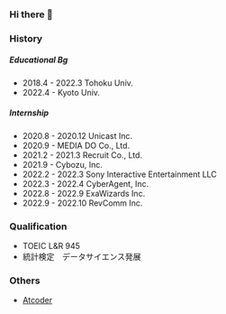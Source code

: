 ### Hi there 👋 
### History


##### Educational Bg
- 2018.4 - 2022.3 Tohoku Univ.
- 2022.4 - Kyoto Univ.
##### Internship
- 2020.8 - 2020.12 Unicast Inc.
- 2020.9 - MEDIA DO Co., Ltd. 
- 2021.2 - 2021.3 Recruit Co., Ltd.
- 2021.9 - Cybozu, Inc.
- 2022.2 - 2022.3 Sony Interactive Entertainment LLC
- 2022.3 - 2022.4 CyberAgent, Inc.
- 2022.8 - 2022.9 ExaWizards Inc.
- 2022.9 - 2022.10 RevComm Inc.

### Qualification
- TOEIC L&R 945
- 統計検定　データサイエンス発展

### Others
- [Atcoder](https://atcoder.jp/users/s_k_526)

<!--
**shibukazu/shibukazu** is a ✨ _special_ ✨ repository because its `README.md` (this file) appears on your GitHub profile.

Here are some ideas to get you started:

- 🔭 I’m currently working on ...

- 🌱 I’m currently learning ...
- 👯 I’m looking to collaborate on ...
- 🤔 I’m looking for help with ...
- 💬 Ask me about ...
- 📫 How to reach me: ...
- 😄 Pronouns: ...
- ⚡ Fun fact: ...
-->
